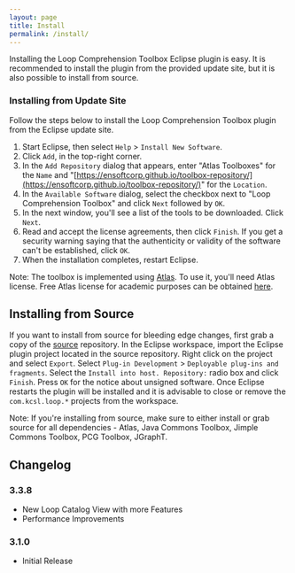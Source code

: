 ```yaml
---
layout: page
title: Install
permalink: /install/
---
```


Installing the Loop Comprehension Toolbox Eclipse plugin is easy.  It is recommended to install the plugin from the provided update site, but it is also possible to install from source.

### Installing from Update Site
Follow the steps below to install the Loop Comprehension Toolbox plugin from the Eclipse update site.

1. Start Eclipse, then select `Help` &gt; `Install New Software`.
2. Click `Add`, in the top-right corner.
3. In the `Add Repository` dialog that appears, enter &quot;Atlas Toolboxes&quot; for the `Name` and &quot;[https://ensoftcorp.github.io/toolbox-repository/](https://ensoftcorp.github.io/toolbox-repository/)&quot; for the `Location`.
4. In the `Available Software` dialog, select the checkbox next to "Loop Comprehension Toolbox" and click `Next` followed by `OK`.
5. In the next window, you'll see a list of the tools to be downloaded. Click `Next`.
6. Read and accept the license agreements, then click `Finish`. If you get a security warning saying that the authenticity or validity of the software can't be established, click `OK`.
7. When the installation completes, restart Eclipse.

Note: The toolbox is implemented using [Atlas](http://www.ensoftcorp.com/atlas/). To use it, you'll need Atlas license. Free Atlas license for academic purposes can be obtained [here](http://www.ensoftcorp.com/atlas/academic-license/).

## Installing from Source
If you want to install from source for bleeding edge changes, first grab a copy of the [source](https://github.com/EnSoftCorp/loop-comprehension-toolbox) repository. In the Eclipse workspace, import the Eclipse plugin project located in the source repository.  Right click on the project and select `Export`.  Select `Plug-in Development` &gt; `Deployable plug-ins and fragments`.  Select the `Install into host. Repository:` radio box and click `Finish`.  Press `OK` for the notice about unsigned software.  Once Eclipse restarts the plugin will be installed and it is advisable to close or remove the `com.kcsl.loop.*` projects from the workspace.

Note: If you're installing from source, make sure to either install or grab source for all dependencies - Atlas, Java Commons Toolbox, Jimple Commons Toolbox, PCG Toolbox, JGraphT.

## Changelog

### 3.3.8
- New Loop Catalog View with more Features
- Performance Improvements

### 3.1.0
- Initial Release
